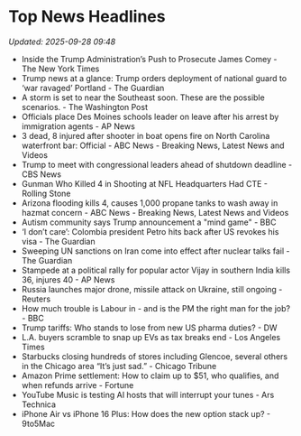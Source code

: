 # Top News Headlines

_Updated: 2025-09-28 09:48_

- Inside the Trump Administration’s Push to Prosecute James Comey - The New York Times
- Trump news at a glance: Trump orders deployment of national guard to ‘war ravaged’ Portland - The Guardian
- A storm is set to near the Southeast soon. These are the possible scenarios. - The Washington Post
- Officials place Des Moines schools leader on leave after his arrest by immigration agents - AP News
- 3 dead, 8 injured after shooter in boat opens fire on North Carolina waterfront bar: Official - ABC News - Breaking News, Latest News and Videos
- Trump to meet with congressional leaders ahead of shutdown deadline - CBS News
- Gunman Who Killed 4 in Shooting at NFL Headquarters Had CTE - Rolling Stone
- Arizona flooding kills 4, causes 1,000 propane tanks to wash away in hazmat concern - ABC News - Breaking News, Latest News and Videos
- Autism community says Trump announcement a "mind game" - BBC
- ‘I don’t care’: Colombia president Petro hits back after US revokes his visa - The Guardian
- Sweeping UN sanctions on Iran come into effect after nuclear talks fail - The Guardian
- Stampede at a political rally for popular actor Vijay in southern India kills 36, injures 40 - AP News
- Russia launches major drone, missile attack on Ukraine, still ongoing - Reuters
- How much trouble is Labour in - and is the PM the right man for the job? - BBC
- Trump tariffs: Who stands to lose from new US pharma duties? - DW
- L.A. buyers scramble to snap up EVs as tax breaks end - Los Angeles Times
- Starbucks closing hundreds of stores including Glencoe, several others in the Chicago area “It’s just sad.” - Chicago Tribune
- Amazon Prime settlement: How to claim up to $51, who qualifies, and when refunds arrive - Fortune
- YouTube Music is testing AI hosts that will interrupt your tunes - Ars Technica
- iPhone Air vs iPhone 16 Plus: How does the new option stack up? - 9to5Mac